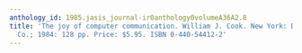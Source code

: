 ```yaml
---
anthology_id: 1985.jasis_journal-ir0anthology0volumeA36A2.8
title: 'The joy of computer communication. William J. Cook. New York: Dell Publishing
  Co.; 1984: 128 pp. Price: $5.95. ISBN 0-440-54412-2'
---
```

